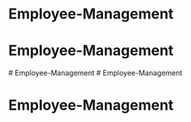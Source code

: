 # Employee-Management
# Employee-Management
#   E m p l o y e e - M a n a g e m e n t  
 # Employee-Management
# Employee-Management
